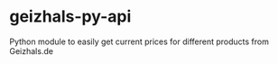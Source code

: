 # geizhals-py-api
Python module to easily get current prices for different products from Geizhals.de
